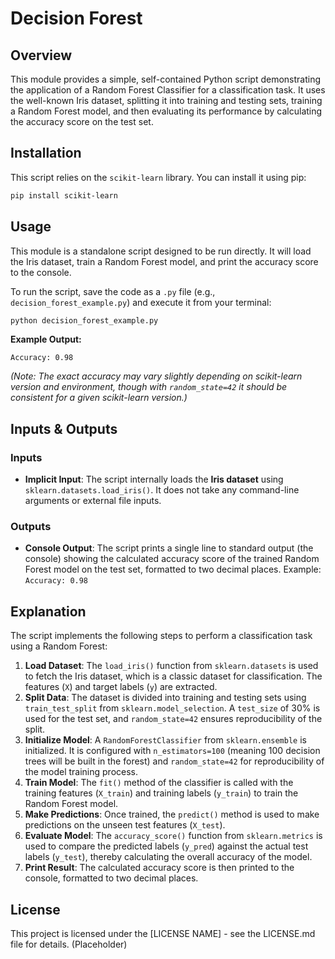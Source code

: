 # Decision Forest

## Overview

This module provides a simple, self-contained Python script demonstrating the application of a Random Forest Classifier for a classification task. It uses the well-known Iris dataset, splitting it into training and testing sets, training a Random Forest model, and then evaluating its performance by calculating the accuracy score on the test set.

## Installation

This script relies on the `scikit-learn` library. You can install it using pip:

```bash
pip install scikit-learn
```

## Usage

This module is a standalone script designed to be run directly. It will load the Iris dataset, train a Random Forest model, and print the accuracy score to the console.

To run the script, save the code as a `.py` file (e.g., `decision_forest_example.py`) and execute it from your terminal:

```bash
python decision_forest_example.py
```

**Example Output:**

```
Accuracy: 0.98
```

*(Note: The exact accuracy may vary slightly depending on scikit-learn version and environment, though with `random_state=42` it should be consistent for a given scikit-learn version.)*

## Inputs & Outputs

### Inputs

*   **Implicit Input**: The script internally loads the **Iris dataset** using `sklearn.datasets.load_iris()`. It does not take any command-line arguments or external file inputs.

### Outputs

*   **Console Output**: The script prints a single line to standard output (the console) showing the calculated accuracy score of the trained Random Forest model on the test set, formatted to two decimal places.
    Example: `Accuracy: 0.98`

## Explanation

The script implements the following steps to perform a classification task using a Random Forest:

1.  **Load Dataset**: The `load_iris()` function from `sklearn.datasets` is used to fetch the Iris dataset, which is a classic dataset for classification. The features (`X`) and target labels (`y`) are extracted.
2.  **Split Data**: The dataset is divided into training and testing sets using `train_test_split` from `sklearn.model_selection`. A `test_size` of 30% is used for the test set, and `random_state=42` ensures reproducibility of the split.
3.  **Initialize Model**: A `RandomForestClassifier` from `sklearn.ensemble` is initialized. It is configured with `n_estimators=100` (meaning 100 decision trees will be built in the forest) and `random_state=42` for reproducibility of the model training process.
4.  **Train Model**: The `fit()` method of the classifier is called with the training features (`X_train`) and training labels (`y_train`) to train the Random Forest model.
5.  **Make Predictions**: Once trained, the `predict()` method is used to make predictions on the unseen test features (`X_test`).
6.  **Evaluate Model**: The `accuracy_score()` function from `sklearn.metrics` is used to compare the predicted labels (`y_pred`) against the actual test labels (`y_test`), thereby calculating the overall accuracy of the model.
7.  **Print Result**: The calculated accuracy score is then printed to the console, formatted to two decimal places.

## License

This project is licensed under the [LICENSE NAME] - see the LICENSE.md file for details. (Placeholder)